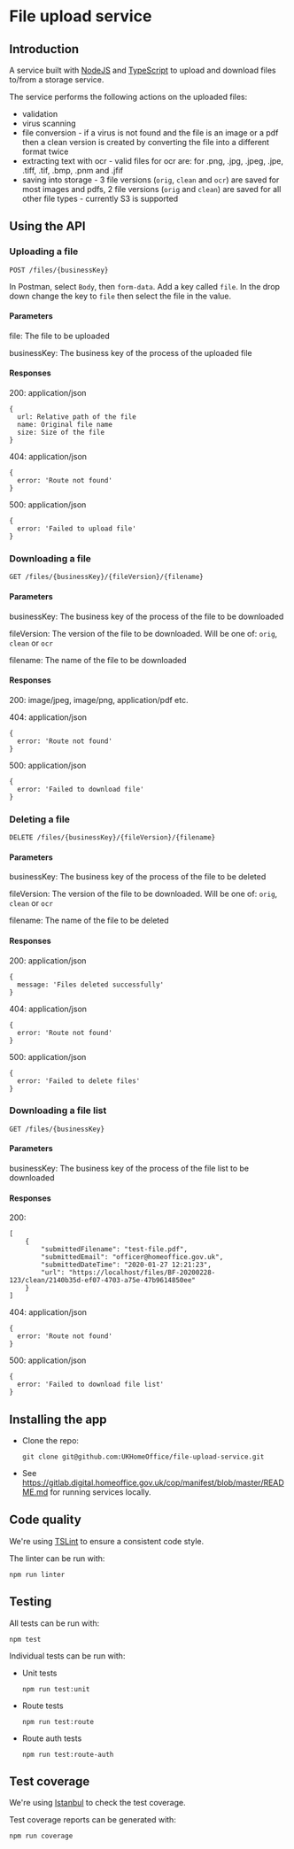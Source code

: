 # File upload service

## Introduction

A service built with [NodeJS](https://nodejs.org) and [TypeScript](https://www.typescriptlang.org) to upload and download files to/from a storage service.

The service performs the following actions on the uploaded files:

- validation
- virus scanning
- file conversion - if a virus is not found and the file is an image or a pdf then a clean version is created by converting the file into a different format twice
- extracting text with ocr - valid files for ocr are: for .png, .jpg, .jpeg, .jpe, .tiff, .tif, .bmp, .pnm and .jfif
- saving into storage - 3 file versions (`orig`, `clean` and `ocr`) are saved for most images and pdfs, 2 file versions (`orig` and `clean`) are saved for all other file types - currently S3 is supported

## Using the API

### Uploading a file

```
POST /files/{businessKey}
```

In Postman, select `Body`, then `form-data`. Add a key called `file`. In the drop down change the key to `file` then select the file in the value.

#### Parameters

file: The file to be uploaded

businessKey: The business key of the process of the uploaded file

#### Responses

200: application/json

```
{
  url: Relative path of the file
  name: Original file name
  size: Size of the file
}
```

404: application/json

```
{
  error: 'Route not found'
}
```

500: application/json

```
{
  error: 'Failed to upload file'
}
```

### Downloading a file

```
GET /files/{businessKey}/{fileVersion}/{filename}
```

#### Parameters

businessKey: The business key of the process of the file to be downloaded

fileVersion: The version of the file to be downloaded. Will be one of: `orig`, `clean` or `ocr`

filename: The name of the file to be downloaded

#### Responses

200: image/jpeg, image/png, application/pdf etc.

404: application/json

```
{
  error: 'Route not found'
}
```

500: application/json

```
{
  error: 'Failed to download file'
}
```

### Deleting a file

```
DELETE /files/{businessKey}/{fileVersion}/{filename}
```

#### Parameters

businessKey: The business key of the process of the file to be deleted

fileVersion: The version of the file to be downloaded. Will be one of: `orig`, `clean` or `ocr`

filename: The name of the file to be deleted

#### Responses

200: application/json

```
{
  message: 'Files deleted successfully'
}
```

404: application/json

```
{
  error: 'Route not found'
}
```

500: application/json

```
{
  error: 'Failed to delete files'
}
```

### Downloading a file list

```
GET /files/{businessKey}
```

#### Parameters

businessKey: The business key of the process of the file list to be downloaded

#### Responses

200:

```
[
    {
        "submittedFilename": "test-file.pdf",
        "submittedEmail": "officer@homeoffice.gov.uk",
        "submittedDateTime": "2020-01-27 12:21:23",
        "url": "https://localhost/files/BF-20200228-123/clean/2140b35d-ef07-4703-a75e-47b9614850ee"
    }
]
```

404: application/json

```
{
  error: 'Route not found'
}
```

500: application/json

```
{
  error: 'Failed to download file list'
}
```

## Installing the app

- Clone the repo:

  ```
  git clone git@github.com:UKHomeOffice/file-upload-service.git
  ```

- See https://gitlab.digital.homeoffice.gov.uk/cop/manifest/blob/master/README.md for running services locally.

## Code quality

We're using [TSLint](https://palantir.github.io/tslint/) to ensure a consistent code style.

The linter can be run with:

```
npm run linter
````

## Testing

All tests can be run with:

```
npm test
```

Individual tests can be run with:

- Unit tests

  ```
  npm run test:unit
  ```

- Route tests

  ```
  npm run test:route
  ```

- Route auth tests

  ```
  npm run test:route-auth
  ```

## Test coverage

We're using [Istanbul](https://istanbul.js.org) to check the test coverage.

Test coverage reports can be generated with:

```
npm run coverage
```
